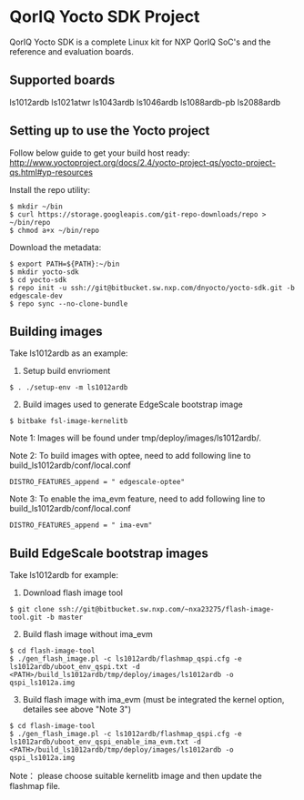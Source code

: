 # QorIQ Yocto SDK Project
QorIQ Yocto SDK is a complete Linux kit for NXP QorIQ SoC's and 
the reference and evaluation boards.

## Supported boards
ls1012ardb
ls1021atwr
ls1043ardb
ls1046ardb
ls1088ardb-pb
ls2088ardb
 

## Setting up to use the Yocto project
Follow below guide to get your build host ready:
http://www.yoctoproject.org/docs/2.4/yocto-project-qs/yocto-project-qs.html#yp-resources

Install the repo utility:
```
$ mkdir ~/bin
$ curl https://storage.googleapis.com/git-repo-downloads/repo > ~/bin/repo
$ chmod a+x ~/bin/repo
```

Download the metadata:
```
$ export PATH=${PATH}:~/bin
$ mkdir yocto-sdk
$ cd yocto-sdk
$ repo init -u ssh://git@bitbucket.sw.nxp.com/dnyocto/yocto-sdk.git -b edgescale-dev
$ repo sync --no-clone-bundle
```

## Building images
Take ls1012ardb as an example:

1. Setup build envrioment
```
$ . ./setup-env -m ls1012ardb
```

2. Build images used to generate EdgeScale bootstrap image
```
$ bitbake fsl-image-kernelitb
```

Note 1: Images will be found under tmp/deploy/images/ls1012ardb/.

Note 2: To build images with optee, need to add following line to build_ls1012ardb/conf/local.conf
```
DISTRO_FEATURES_append = " edgescale-optee"
```
Note 3: To enable the ima_evm feature, need to add following line to build_ls1012ardb/conf/local.conf
```
DISTRO_FEATURES_append = " ima-evm"
```

## Build EdgeScale bootstrap images
Take ls1012ardb for example:

1. Download flash image tool
```
$ git clone ssh://git@bitbucket.sw.nxp.com/~nxa23275/flash-image-tool.git -b master
```

2. Build flash image without ima_evm
```
$ cd flash-image-tool
$ ./gen_flash_image.pl -c ls1012ardb/flashmap_qspi.cfg -e ls1012ardb/uboot_env_qspi.txt -d <PATH>/build_ls1012ardb/tmp/deploy/images/ls1012ardb -o qspi_ls1012a.img
```

3. Build flash image with ima_evm (must be integrated the kernel option, detailes see above "Note 3")
```
$ cd flash-image-tool
$ ./gen_flash_image.pl -c ls1012ardb/flashmap_qspi.cfg -e ls1012ardb/uboot_env_qspi_enable_ima_evm.txt -d <PATH>/build_ls1012ardb/tmp/deploy/images/ls1012ardb -o qspi_ls1012a.img
```

Note： please choose suitable kernelitb image and then update the flashmap file.
